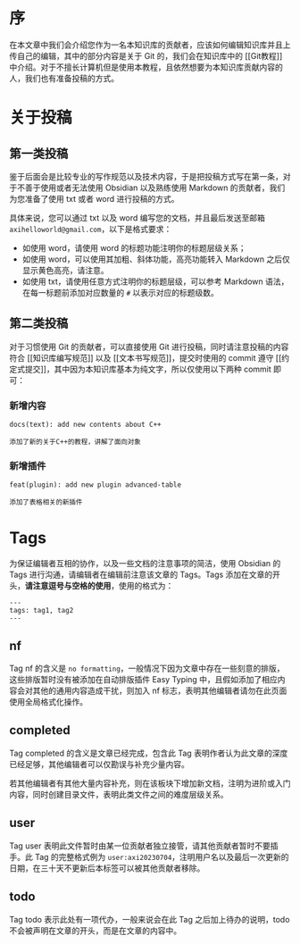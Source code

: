 # 序

在本文章中我们会介绍您作为一名本知识库的贡献者，应该如何编辑知识库并且上传自己的编辑，其中的部分内容是关于 Git 的，我们会在知识库中的 [[Git教程]] 中介绍。对于不擅长计算机但是使用本教程，且依然想要为本知识库贡献内容的人，我们也有准备投稿的方式。

# 关于投稿

## 第一类投稿

鉴于后面会是比较专业的写作规范以及技术内容，于是把投稿方式写在第一条，对于不善于使用或者无法使用 Obsidian 以及熟练使用 Markdown 的贡献者，我们为您准备了使用 txt 或者 word 进行投稿的方式。

具体来说，您可以通过 txt 以及 word 编写您的文档，并且最后发送至邮箱 `axihelloworld@gmail.com`，以下是格式要求：

- 如使用 word，请使用 word 的标题功能注明你的标题层级关系；
- 如使用 word，可以使用其加粗、斜体功能，高亮功能转入 Markdown 之后仅显示黄色高亮，请注意。
- 如使用 txt，请使用任意方式注明你的标题层级，可以参考 Markdown 语法，在每一标题前添加对应数量的 `#` 以表示对应的标题级数。

## 第二类投稿

对于习惯使用 Git 的贡献者，可以直接使用 Git 进行投稿，同时请注意投稿的内容符合 [[知识库编写规范]] 以及 [[文本书写规范]]，提交时使用的 commit 遵守 [[约定式提交]]，其中因为本知识库基本为纯文字，所以仅使用以下两种 commit 即可：

### 新增内容

```
docs(text): add new contents about C++

添加了新的关于C++的教程，讲解了面向对象
```

### 新增插件

```
feat(plugin): add new plugin advanced-table

添加了表格相关的新插件
```

# Tags

为保证编辑者互相的协作，以及一些文档的注意事项的简洁，使用 Obsidian 的 Tags 进行沟通，请编辑者在编辑前注意该文章的 Tags。Tags 添加在文章的开头，**请注意逗号与空格的使用**，使用的格式为：

```obsidian
---
tags: tag1, tag2
---
```

## nf

Tag nf 的含义是 `no formatting`，一般情况下因为文章中存在一些刻意的排版，这些排版暂时没有被添加在自动排版插件 Easy Typing 中，且假如添加了相应内容会对其他的通用内容造成干扰，则加入 nf 标志，表明其他编辑者请勿在此页面使用全局格式化操作。

## completed

Tag completed 的含义是文章已经完成，包含此 Tag 表明作者认为此文章的深度已经足够，其他编辑者可以仅勘误与补充少量内容。

若其他编辑者有其他大量内容补充，则在该板块下增加新文档，注明为进阶或入门内容，同时创建目录文件，表明此类文件之间的难度层级关系。

## user

Tag user 表明此文件暂时由某一位贡献者独立接管，请其他贡献者暂时不要插手。此 Tag 的完整格式例为 `user:axi20230704`，注明用户名以及最后一次更新的日期，在三十天不更新后本标签可以被其他贡献者移除。

## todo

Tag todo 表示此处有一项代办，一般来说会在此 Tag 之后加上待办的说明，todo 不会被声明在文章的开头，而是在文章的内容中。